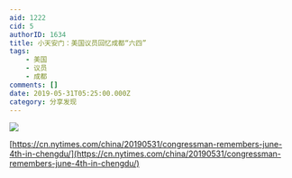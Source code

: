```yaml
---
aid: 1222
cid: 5
authorID: 1634
title: 小天安门：美国议员回忆成都“六四”
tags:
    - 美国
    - 议员
    - 成都
comments: []
date: 2019-05-31T05:25:00.000Z
category: 分享发现
---
```


![](https://telegra.ph/file/e5b1311f4d74bdad8809e.png)

[https://cn.nytimes.com/china/20190531/congressman-remembers-june-4th-in-chengdu/](https://cn.nytimes.com/china/20190531/congressman-remembers-june-4th-in-chengdu/)
